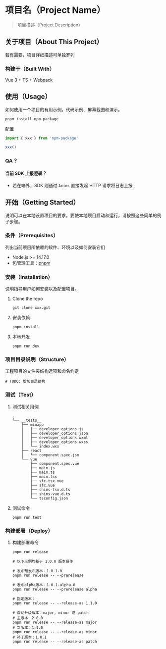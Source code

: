 # 项目名（Project Name）

> 项目描述（Project Description）

## 关于项目（About This Project）

若有需要，项目详细描述可单独罗列

### 构建于（Built With）

Vue 3 + TS + Webpack

## 使用（Usage）

如何使用一个项目的有用示例。代码示例、屏幕截图和演示。

```shell
pnpm install npm-package
```

配置

```js
import { xxx } from 'npm-package'

xxx()
```

### QA？

#### 当前 SDK 上报逻辑？

- 若在端外，SDK 则通过 `Axios` 直接发起 HTTP 请求将日志上报


## 开始（Getting Started）

说明可以在本地设置项目的要求。要使本地项目启动和运行，请按照这些简单的例子步骤。

### 条件（Prerequisites）

列出当前项目所依赖的软件、环境以及如何安装它们

- Node.js >= 14.17.0
- 包管理工具：[pnpm](https://pnpm.io/)

### 安装（Installation）

说明指导用户如何安装以及配置项目。

1. Clone the repo

    ```shell
    git clone xxx.git
    ```

2. 安装依赖

    ```shell
    pnpm install
    ```

3. 本地开发

    ```shell
    pnpm run dev
    ```

### 项目目录说明（Structure）

工程项目的文件夹结构选项和命名约定

```shell
# TODO: 增加目录结构
```

### 测试（Test）

1. 测试相关用例

    ```shell
    .
    └── __tests__
        ├── minapp
        │   ├── developer_options.js
        │   ├── developer_options.json
        │   ├── developer_options.wxml
        │   ├── developer_options.wxss
        │   └── index.wxs
        ├── react
        │   └── component.spec.jsx
        └── vue
            ├── component.spec.vue
            ├── main.js
            ├── main.ts
            ├── main.tsx
            ├── sfc-tsx.vue
            ├── sfc.vue
            ├── shims-tsx.d.ts
            ├── shims-vue.d.ts
            └── tsconfig.json
    ```

2. 测试命令

    ```shell
    pnpm run test
    ```

### 构建部署（Deploy）

1. 构建部署命令

    ```shell
    pnpm run release

    # 以下示例均基于 1.0.0 版本操作

    # 发布预发布版本：1.0.1-0
    pnpm run release -- --prerelease

    # 发布alpha版本：1.0.1-alpha.0
    pnpm run release -- --prerelease alpha

    # 指定版本：
    pnpm run release -- --release-as 1.1.0

    # 自动升级版本：major, minor 或 patch
    # 主版本：2.0.0
    pnpm run release -- --release-as major
    # 次版本：1.1.0
    pnpm run release -- --release-as minor
    # 补丁版本：1.0.1
    pnpm run release -- --release-as patch
    ```
